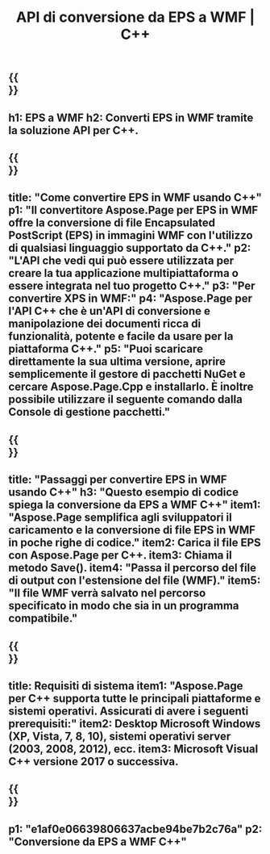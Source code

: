 ﻿---
translation: true
template: /_templates/_conversion-child-cpp.md
title: API di conversione da EPS a WMF | C++
url: /cpp/conversion/eps-to-wmf/
description: Conversione da EPS a WMF fornita da Aspose.Page per la soluzione API C++. Funziona in ambiente runtime C++ per Windows a 32 bit, Windows a 64 bit e Linux a 64 bit.
informat: EPS
outformat: WMF
otherformats: XPS PS
---

{{<section banner>}}
---
h1: EPS a WMF
h2: Converti EPS in WMF tramite la soluzione API per C++.
---

{{<section overview>}}
---
title: "Come convertire EPS in WMF usando C++"
p1: "Il convertitore Aspose.Page per EPS in WMF offre la conversione di file Encapsulated PostScript (EPS) in immagini WMF con l'utilizzo di qualsiasi linguaggio supportato da C++."
p2: "L'API che vedi qui può essere utilizzata per creare la tua applicazione multipiattaforma o essere integrata nel tuo progetto C++."
p3: "Per convertire XPS in WMF:"
p4: "Aspose.Page per l'API C++ che è un'API di conversione e manipolazione dei documenti ricca di funzionalità, potente e facile da usare per la piattaforma C++."
p5: "Puoi scaricare direttamente la sua ultima versione, aprire semplicemente il gestore di pacchetti NuGet e cercare Aspose.Page.Cpp e installarlo. È inoltre possibile utilizzare il seguente comando dalla Console di gestione pacchetti."
---

{{<section feature1>}}
---
title: "Passaggi per convertire EPS in WMF usando C++"
h3: "Questo esempio di codice spiega la conversione da EPS a WMF C++"
item1: "Aspose.Page semplifica agli sviluppatori il caricamento e la conversione di file EPS in WMF in poche righe di codice."
item2: Carica il file EPS con Aspose.Page per C++.
item3: Chiama il metodo Save().
item4: "Passa il percorso del file di output con l'estensione del file (WMF)."
item5: "Il file WMF verrà salvato nel percorso specificato in modo che sia in un programma compatibile."
---

{{<section feature2>}}
---
title: Requisiti di sistema
item1: "Aspose.Page per C++ supporta tutte le principali piattaforme e sistemi operativi. Assicurati di avere i seguenti prerequisiti:"
item2: Desktop Microsoft Windows (XP, Vista, 7, 8, 10), sistemi operativi server (2003, 2008, 2012), ecc.
item3: Microsoft Visual C++ versione 2017 o successiva.
---

{{<section gist>}}
---
p1: "e1af0e06639806637acbe94be7b2c76a"
p2: "Conversione da EPS a WMF C++"
---
